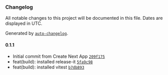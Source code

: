 ### Changelog

All notable changes to this project will be documented in this file. Dates are displayed in UTC.

Generated by [`auto-changelog`](https://github.com/CookPete/auto-changelog).

#### 0.1.1

- Initial commit from Create Next App [`209f175`](https://github.com/kub3dev/kub3-app/commit/209f175979846da51b0fdb0a26d143a303cd403b)
- feat(build): installed release-it [`5fa9c98`](https://github.com/kub3dev/kub3-app/commit/5fa9c983bbba8c00c483c731b32f95a2e3b52ec4)
- feat(build): installed vitest [`b7db893`](https://github.com/kub3dev/kub3-app/commit/b7db893102a3e7a6a12c566011f3a5ef578c6aac)
